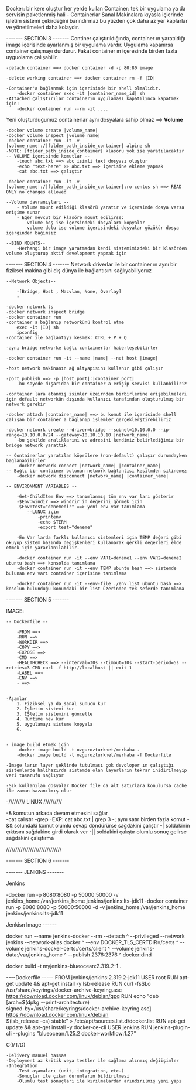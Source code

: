 Docker: bir kere oluştur her yerde kullan
Container: tek bir uygulama ya da servisin paketlenmiş hali 
        - Containerlar Sanal Makinalara kıyasla içlerinde işletim sistemi çekirdeğini barındırmaz bu yüzden çok daha az yer kaplarlar ve yönetilmeleri daha kolaydır. 

------- SECTION 3 -------
Continer çalıştırıldığında, container ın yaratıldığı image içerisinde ayarlanmış bir uygulama vardır. Uygulama kapanırsa container çalışmayı durdurur. Fakat container ın içeresinde birden fazla uyguolama çalışabilir.

    -detach container ==> docker container -d -p 80:80 image

    -delete working container ==> docker container rm -f |ID|

    -Container'a bağlanmak için içerisinde bir shell olmalıdır. 
        -docker container exec -it |container_name_id| sh
    -Attached çalıştırılar containerın uygulaması kapatılınca kapatmak için:
        -docker container run --rm -it ....



Yeni oluşturduğumuz containerlar aynı dosyalara sahip olmaz ==> **Volume**  
  
    -docker volume create |volume_name|
    -docker volume inspect |volume_name|
    -docker container run -it -v |volume_name|:/|folder_path_inside_container| alpine sh
    -NOTE: |folder_path_inside_container| klasörü yok ise yaratılacaktır
    -- VOLUME içerisinde komutlar --
        -touch abc.txt ==> abc isimli text dosyası oluştur
        -echo "text-here" >> abc.txt ==> içerisine ekleme yapmak
        -cat abc.txt ==> çalıştır

    -docker container run -it -v |volume_name|:/|folder_path_inside_container|:ro centos sh ==> READ ONLY no changes allowed  

    --Volume davranışları --
        - Volume mount edildiği klasörü yaratır ve içersinde dosya varsa erişime sunar
        - Eğer mevcut bir klasöre mount edilirse: 
            volume boş ise içersindeki dosyaları kopyalar
            volume dolu ise volume içerisindeki dosyalar gözükür dosya içerğinden bağımsız

    --BIND MOUNTS--
        -Herhangi bir image yaratmadan kendi sistemimizdeki bir klasörden volume oluşturup aktif development yapmak için 



------- SECTION 4 -------
Network driverlar ile bir container ın aynı bir fiziksel makina gibi dış dünya ile bağlantısını sağlıyabiliyoruz
   
    --Network Objects--
    
        -[Bridge, Host , Macvlan, None, Overlay]
        -

    -docker network ls
    -docker network inspect bridge
    -docker container run 
    -container a bağlanıp networkünü kontrol etme
        exec -it |ID| sh
        ipconfig        
    -container ile bağlantıyı kesmek: CTRL + P + Q
    
    -aynı bridge networke bağlı containerlar haberleşebilirler
    
    -docker container run -it --name |name| --net host |image|
    
    -host network makinanın ağ altyapısını kullanır gibi çalışır
    
    -port publish ==> -p |host_port|:|container_port|
        -bu sayede dışarıdan bir container a erişip servisi kullanbiliriz
    
    -container lara atanmış isimler üzeirnden birbirlerine erişebilmeleri için default networkün dışında kullanıcı tarafından oluşturulmuş bir network gerekir 

    -docker attach |container_name| ==> bu komut ile içerisinde shell çalışan bir container a bağlanıp işlemler gerçeklerştirebiliriz

    -docker network create --driver=bridge --subnet=10.10.0.0 --ip-range=10.10.0.0/24 --gateway=10.10.10.10 |network_name|
        -bu şekilde aralıklarını ve adresini kendimiz belirlediğimiz bir bridge network yarattık
    
    -- Containerlar yaratılan köprülere (non-default) çalışır durumdayken bağlanabilirler
        -docker network connect |network_name| |container_name|
    -- Bağlı bir container bulunan network bağlantısı kesilmden silinemez
        -docker network disconnect |network_name| |container_name|

    -- ENVIRONMENT VARIABLES --
        
        -Get-ChildItem Env ==> tanımlanmış tüm env var ları gösterir
        -$Env:windir ==> windrir in değerini görmek için
        -$Env:test="denemedir" ==> yeni env var tanımlama
            --LUNUX için
                -printenv
                -echo $TERM
                -export test="deneme"
        
        -En Var larda farklı kullanıcı sistemleri için TEMP değeri gibi okuyup sistem bazında değişkenleri kullanarak gerkli değerleri elde etmek için yararlanılabilir. 

        -docker container run -it --env VAR1=deneme1 --env VAR2=deneme2 ubuntu bash ==> konsolda tanımlama
        -docker container run -it --env TEMP ubuntu bash ==> sistemde bulunan env varı container içerisine tanımlama

        -docker container run -it --env-file ./env.list ubuntu bash ==> kosolun bulunduğu konumdaki bir list üzerinden tek seferde tanımlama

------- SECTION 5 -------

IMAGE:

    -- Dockerfile --

        -FROM ==> 
        -RUN ==> 
        -WORKDIR ==> 
        -COPY ==> 
        -EXPOSE ==> 
        -CMD ==> 
        -HEALTHCHECK ==> --interval=30s --timout=10s --start-period=5s --retries=3 CMD curl -f http://localhost || exit 1
        -LABEL ==> 
        -ENV ==> 
        - ==> 


    -Aşamlar
        1. Fiziksel ya da sanal sunucu kur
        2. İşletim sistemi kur
        3. İŞletim sistemini güncelle
        4. Runtime nev kur
        5. uygulamayı sisteme kopyala
        6.


    - image build etmek için 
        -docker image build -t ozgurozturknet/merhaba .
        -docker image build -t ozgurozturknet/merhaba -f Dockerfile     

    -Image ların layer şeklinde tutulması çok devoloper ın çalıştığı sistemlerde halihazırda sistemde olan layerların tekrar inidirilmeyip veri tasarufu sağlıyor

    -Sık kullanılan dosyalar Docker file da alt satırlara konulursa cache ile zaman kazanılmış olur             


-/////////   LINUX   //////////
 
-& komutun arkada devam etmesini sağlar  
-cat çalıştır
-grep
    -EXP: cat abc.txt | grep 3
-; aynı satır birden fazla komut
-&& solundaki komut olumlu cevap döndürürse sağdakini çalıştır
-| soldakinin çıktısını sağdakine girdi olarak ver
-|| soldakini çalıştır olumlu sonuç geiirse sağdakini çalıştırma


//////////////////////////////



------- SECTION 6 -------





------- JENKINS -------

Jenkins 

-docker run -p 8080:8080 -p 50000:50000 -v jenkins_home:/var/jenkins_home jenkins/jenkins:lts-jdk11
-docker container run -p 8080:8080 -p 50000:50000 -d -v jenkins_home:/var/jenkins_home jenkins/jenkins:lts-jdk11


Jenkisn Image ------

docker run --name jenkins-docker --rm --detach ^
  --privileged --network jenkins --network-alias docker ^
  --env DOCKER_TLS_CERTDIR=/certs ^
  --volume jenkins-docker-certs:/certs/client ^
  --volume jenkins-data:/var/jenkins_home ^
  --publish 2376:2376 ^
  docker:dind

  docker build -t myjenkins-blueocean:2.319.2-1 .


----Dockerfile -----
FROM jenkins/jenkins:2.319.2-jdk11
USER root
RUN apt-get update && apt-get install -y lsb-release
RUN curl -fsSLo /usr/share/keyrings/docker-archive-keyring.asc \
  https://download.docker.com/linux/debian/gpg
RUN echo "deb [arch=$(dpkg --print-architecture) \
  signed-by=/usr/share/keyrings/docker-archive-keyring.asc] \
  https://download.docker.com/linux/debian \
  $(lsb_release -cs) stable" > /etc/apt/sources.list.d/docker.list
RUN apt-get update && apt-get install -y docker-ce-cli
USER jenkins
RUN jenkins-plugin-cli --plugins "blueocean:1.25.2 docker-workflow:1.27"






C(I/T/D) 

    -Delivery manuel hassas
    -Deployment az kritik veya testler ile sağlama alınmış değiişimler
    -Integration
        -Test aşamaları (unit, integration, etc.) 
        -Sonuçlar ile çıkan durumların bildirilmesi
        -Olumlu test sonuçları ile kırılmalardan arındırılmış yeni yapı 









